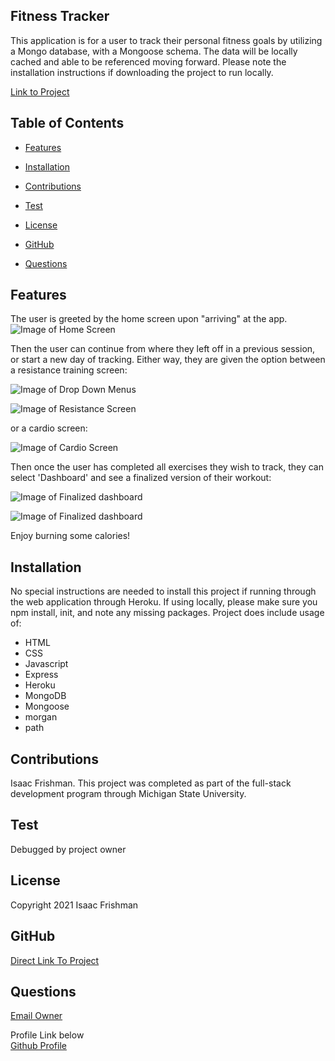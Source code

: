   ## Fitness Tracker
  
  This application is for a user to track their personal fitness goals by utilizing a Mongo database, with a Mongoose schema. The data will be locally cached and able to be referenced moving forward. Please note the installation instructions if downloading the project to run locally.

  [Link to Project](https://fitness-tracker789.herokuapp.com/)

  
  ## Table of Contents

  * [Features](#Features) <br>

  * [Installation](#Installation) <br>

  * [Contributions](#Contributions) <br>

  * [Test](#Test) <br>

  * [License](#License) <br>

  * [GitHub](#Github) <br>

  * [Questions](#Questions) <br>

  ## Features
 The user is greeted by the home screen upon "arriving" at the app.
![Image of Home Screen ](https://github.com/blackedoutkeys/fitnessTracker/blob/main/images/homescreen.png)

Then the user can continue from where they left off in a previous session, or start a new day of tracking. Either way, they are given the option between a resistance training screen:

![Image of Drop Down Menus ](https://github.com/blackedoutkeys/fitnessTracker/blob/main/images/user-entry.png)

![Image of Resistance Screen](https://github.com/blackedoutkeys/fitnessTracker/blob/main/images/resistanceTracking.png)

or a cardio screen:

![Image of Cardio Screen ](https://github.com/blackedoutkeys/fitnessTracker/blob/main/images/cardioTracking.png)

Then once the user has completed all exercises they wish to track, they can select 'Dashboard' and see a finalized version of their workout:

![Image of Finalized dashboard](https://github.com/blackedoutkeys/fitnessTracker/blob/main/images/Dashboard_complete.png)



![Image of Finalized dashboard](https://github.com/blackedoutkeys/fitnessTracker/blob/main/images/updatedDash.png)

Enjoy burning some calories!

  ## Installation
  No special instructions are needed to install this project if running through the web application through Heroku. If using locally, please make sure you npm install, init, and note any missing packages. Project does include usage of:

  * HTML
  * CSS
  * Javascript
  * Express
  * Heroku
  * MongoDB
  * Mongoose
  * morgan
  * path


  ## Contributions
  Isaac Frishman. This project was completed as part of the full-stack development program through Michigan State University.

  ## Test
  Debugged by project owner

  ## License
  Copyright 2021 Isaac Frishman

  ## GitHub
  [Direct Link To Project](https://github.com/blackedoutkeys/fitnessTracker) <br>

  ## Questions 
  [Email Owner](ifrishman89@gmail.com)

  Profile Link below <br>
  [Github Profile](https://github.com/blackedoutkeys) <br>
